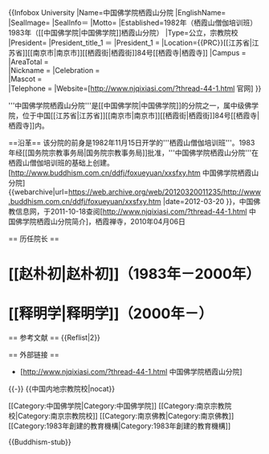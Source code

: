 {{Infobox University
|Name=中国佛学院栖霞山分院
|EnglishName=
|SealImage=
|SealInfo＝
|Motto=
|Established=1982年（栖霞山僧伽培训班）<br />1983年（[[中国佛学院|中国佛学院]]栖霞山分院）
|Type=公立，宗教院校
|President=
|President_title_1 ＝
|President_1 =
|Location={{PRC}}[[江苏省|江苏省]][[南京市|南京市]][[栖霞街|栖霞街]]84号[[栖霞寺|栖霞寺]]
|Campus =
|AreaTotal =	
|Nickname =	
|Celebration = 	
|Mascot =	
|Telephone =
|Website=[http://www.njqixiasi.com/?thread-44-1.html 官网]
}}

'''中国佛学院栖霞山分院'''是[[中国佛学院|中国佛学院]]的分院之一，属中级佛学院，位于中国[[江苏省|江苏省]][[南京市|南京市]][[栖霞街|栖霞街]]84号[[栖霞寺|栖霞寺]]内。

==沿革==
该分院的前身是1982年11月15日开学的'''栖霞山僧伽培训班'''。1983年经[[国务院宗教事务局|国务院宗教事务局]]批准，'''中国佛学院栖霞山分院'''在栖霞山僧伽培训班的基础上创建。<ref>[http://www.buddhism.com.cn/ddfj/foxueyuan/xxsfxy.htm 中国佛学院栖霞山分院] {{webarchive|url=https://web.archive.org/web/20120320011235/http://www.buddhism.com.cn/ddfj/foxueyuan/xxsfxy.htm |date=2012-03-20 }}，中国佛教信息网，于2011-10-18查阅</ref><ref>[http://www.njqixiasi.com/?thread-44-1.html 中国佛学院栖霞山分院简介]，栖霞禅寺，2010年04月06日</ref>

== 历任院长 ==
# [[赵朴初|赵朴初]]（1983年－2000年）
# [[释明学|释明学]]（2000年－）

== 参考文献 ==
{{Reflist|2}}

== 外部链接 ==
* [http://www.njqixiasi.com/?thread-44-1.html 中国佛学院栖霞山分院]

{{-}}
{{中国内地宗教院校|nocat}}

[[Category:中国佛学院|Category:中国佛学院]]
[[Category:南京宗教院校|Category:南京宗教院校]]
[[Category:南京佛教|Category:南京佛教]]
[[Category:1983年創建的教育機構|Category:1983年創建的教育機構]]

{{Buddhism-stub}}
